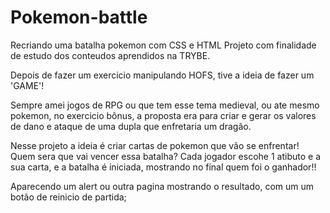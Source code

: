 # Pokemon-battle
Recriando uma batalha pokemon com CSS e HTML
Projeto com finalidade de estudo dos conteudos aprendidos na TRYBE.

Depois de fazer um exercicio manipulando HOFS, tive a ideia de fazer um 'GAME'!

Sempre amei jogos de RPG ou que tem esse tema medieval, ou ate mesmo pokemon, no exercicio bônus, a proposta era para criar e gerar os valores de dano e ataque de uma dupla que enfretaria um dragão. 

Nesse projeto a ideia é criar cartas de pokemon que vão se enfrentar! Quem sera que vai vencer essa batalha?
Cada jogador escohe 1 atibuto e a sua carta, e a batalha é iniciada, mostrando no final quem foi o ganhador!!

Aparecendo um alert ou outra pagina mostrando o resultado, com um um botão de reinicio de partida;
